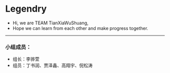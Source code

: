 # Legendry
- Hi, we are TEAM TianXiaWuShuang,
- Hope we can learn from each other and make progress together.
---
### 小组成员：
- 组长：李骅萱
- 组员：丁书润、贾泽鑫、高翔宇、倪松涛
